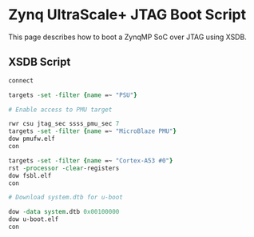# Zynq UltraScale+ JTAG Boot Script

This page describes how to boot a ZynqMP SoC over JTAG using XSDB.

## XSDB Script

```tcl
connect

targets -set -filter {name =~ "PSU"}

# Enable access to PMU target

rwr csu jtag_sec ssss_pmu_sec 7
targets -set -filter {name =~ "MicroBlaze PMU"}
dow pmufw.elf
con

targets -set -filter {name =~ "Cortex-A53 #0"}
rst -processor -clear-registers
dow fsbl.elf
con

# Download system.dtb for u-boot

dow -data system.dtb 0x00100000
dow u-boot.elf
con
```
